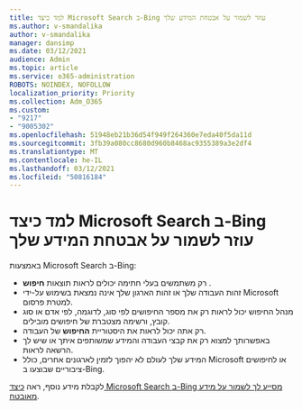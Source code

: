 ```yaml
---
title: למד כיצד Microsoft Search ב-Bing עוזר לשמור על אבטחת המידע שלך
ms.author: v-smandalika
author: v-smandalika
manager: dansimp
ms.date: 03/12/2021
audience: Admin
ms.topic: article
ms.service: o365-administration
ROBOTS: NOINDEX, NOFOLLOW
localization_priority: Priority
ms.collection: Adm_O365
ms.custom:
- "9217"
- "9005302"
ms.openlocfilehash: 51948eb21b36d54f949f264360e7eda40f5da11d
ms.sourcegitcommit: 3fb39a080cc8680d960b8468ac9355389a3e2df4
ms.translationtype: MT
ms.contentlocale: he-IL
ms.lasthandoff: 03/12/2021
ms.locfileid: "50816184"
---
```

# <a name="learn-how-microsoft-search-in-bing-helps-keep-your-information-secure"></a>למד כיצד Microsoft Search ב-Bing עוזר לשמור על אבטחת המידע שלך

באמצעות Microsoft Search ב-Bing:

- רק משתמשים בעלי חתימה יכולים לראות תוצאות **חיפוש** .
- זהות העבודה שלך או זהות הארגון שלך אינה נמצאת בשימוש על-ידי Microsoft למטרת פרסום.
- מנהל החיפוש יכול לראות רק את מספר החיפושים לפי סוג, לדוגמה, לפי אדם או סוג קובץ, ורשימה מצטברת של חיפושים מובילים.
- רק אתה יכול לראות את היסטוריית **החיפוש** של העבודה.
- באפשרותך למצוא רק את קבצי העבודה והמידע שמשותפים איתך או שיש לך הרשאה לראות.
- המידע שלך לעולם לא יהפוך לזמין לארגונים אחרים, כולל Microsoft או לחיפושים ציבוריים שבוצעו ב-Bing.

לקבלת מידע נוסף, ראה [כיצד Microsoft Search ב-Bing מסייע לך לשמור על מידע מאובטח](https://support.microsoft.com/office/how-microsoft-search-in-bing-helps-keep-your-info-secure-cbce46ae-bb1f-4d0e-86f1-5984f4589113).


